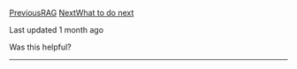 [PreviousRAG](https://docs.workflowai.com/ai-agents-playbook/rag) [NextWhat to do next](https://docs.workflowai.com/ai-agents-playbook/what-to-do-next)

Last updated 1 month ago

Was this helpful?

* * *